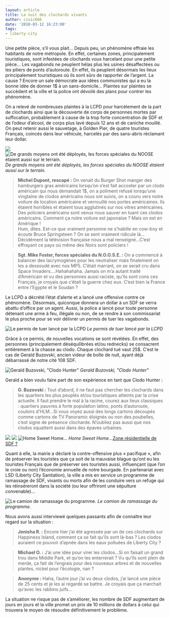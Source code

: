 ```yaml
---
layout: article
title: La nuit des clochards vivants
author: civic666
date: '2010-03-12 16:23:00'
tags:
- liberty-city
---
```


Une petite pièce, s’il vous plait… Depuis peu, un phénomène effraie les habitants de notre métropole. En effet, certaines zones, principalement touristiques, sont infestées de clochards vous harcelant pour une petite pièce… Les vagabonds ne peuplent hélas plus les usines désaffectées ou les piliers de ponts d’autoroute. En effet, ils peuplent désormais les lieux principalement touristiques où ils sont sûrs de rapporter de l’argent. La cause ? Encore un sale démocrate aux idées communistes qui a eu la bonne idée de donner 1$ à un sans-domicile… Plaintes sur plaintes se succèdent et la ville et la police ont dévoilé des plans pour contrer les phénomène.

On a relevé de nombreuses plaintes à la LCPD pour harcèlement de la part de clochards ainsi que la découverte de corps de personnes mortes par suffocation, probablement à cause de la trop forte concentration de SDF et de l’odeur d’alcool, de corps plus lavé depuis 12 ans et de caniche mouillé. On peut retenir aussi le sauvetage, à Golden Pier, de quatre touristes Français, coincés dans leur véhicule, harcelés par des sans-abris réclamant leur dollar.

![](/content/images/2007/06/GTAIV-2010-03-06-08-51-46-64.jpg)
![De grands moyens ont été déployés, les forces spéciales du NOOSE étaient aussi sur le terrain.](/content/images/2007/06/GTAIV-2010-03-06-08-52-56-81.jpg)
_De grands moyens ont été déployés, les forces spéciales du NOOSE étaient aussi sur le terrain._

> **Michel Dupont, rescapé :** On venait du Burger Shot manger des hamburgers gras américains lorsqu’on s’est fait accoster par un clodo américain qui nous demandait 1$, on a poliment refusé lorsqu’une vingtaine de clodos américains nous ont suivis, on a couru vers notre voiture de location américaine et verrouillé nos portes américaines. Ils étaient horribles et étaient tous agglutinés sur nos vitres américaines. Des policiers américains sont venus nous sauver en tuant ces clodos américains. Comment ça notre voiture est japonaise ? Mais on est en Amérique !  
> Hum, dites. Est-ce que vraiment personne ne s’habille en cow-boy et écoute Bruce Springsteen ? On se sent vraiment ridicule là…Décidément la télévision française nous a mal renseigné…C’est effrayant ce pays où même des Noirs sont policiers !

> **Sgt. Mike Foster, forces spéciales du N.O.O.S.E. :** On a commencé à balancer des lacrymogènes pour les neutraliser mais finalement on les a dessoudé avec nos MP5. C’était marrant, on se serait cru dans Space Invaders….Hahahahaha. Jamais on m’a autant traité d’Américain et vu des personnes aussi raciste, qu’ils sont cons ces Français, je croyais que c’était la guerre chez eux. C’est bien la France entre l’Egypte et le Soudan ?

Le LCPD a décrété l’état d’alerte et a lancé une offensive contre ce phénomène. Désormais, quiconque donnera un dollar à un SDF se verra abattu d’office par un agent. Aussi, la police a lancé pour toute personne détenant une arme à feu, illégale ou non, de se rendre à son commissariat le plus proche pour se voir délivrer un permis de tuer les vagabonds.

![Le permis de tuer lancé par la LCPD](/content/images/2007/06/license.jpg)
_Le permis de tuer lancé par la LCPD_

Grâce à ce permis, de nouvelles vocations se sont révélées. En effet, des personnes (principalement déséquilibrées et/ou rednecks) se consacrent entièrement à la chasse au clodo. Chaque clochard tué vaut 25$. C’est le cas de Gerald Buzovski, ancien videur de boîte de nuit, ayant déjà débarrassé de notre cité 108 SDF.

![Gerald Buzovski, "Clodo Hunter"](/content/images/2007/06/GTAIV-2010-03-06-09-42-53-38.jpg)
_Gerald Buzovski, "Clodo Hunter"_

Gerald a bien voulu faire part de son expérience en tant que Clodo Hunter :

> **G. Buzovski :** Tout d’abord, il ne faut pas chercher les clochards dans les quartiers les plus peuplés et/ou touristiques atteints par la crise actuelle. Il faut prendre le mal à la racine, courez aux lieux classiques : quartiers pauvres à forte population latino, ponts d’autoroute, couloirs d’HLM…Si vous voyez aussi des longs cartons découpés comme cartons de TV Panoramic éloignés ou non des poubelles, c’est signe de présence clocharde. N’oubliez pas aussi que nos clodos squattent aussi dans des épaves urbaines.

![](/content/images/2007/06/GTAIV-2010-03-06-09-43-58-511.jpg)
![](/content/images/2007/06/GTAIV-2010-03-06-09-45-13-00.jpg)
![Home Sweet Home...](/content/images/2007/06/GTAIV-2010-03-06-09-40-04-64.jpg)
_Home Sweet Home..._[Zone résidentielle de SDF ?](/content/images/2007/06/GTAIV-2010-03-06-09-41-08-50.jpg)

Quant à elle, la mairie a déclaré la contre-offensive plus « pacifique », afin de préserver les touristes que ça soit de la mauvaise blague qu’ont eu les touristes Français que de préserver ses touristes aussi, influençant (que l’on le croie ou non) l’économie annuelle de notre bourgade. En partenariat avec LSD (Liberty City Sanitation), la ville a mis en service un programme de ramassage de SDF, vivants ou morts afin de les conduire vers un refuge qui les réinséreront dans la société (ou leur offriront une sépulture convenable)…

![Le camion de ramassage du programme.](/content/images/2007/06/GTAIV-2010-03-06-09-46-50-26.jpg)
_Le camion de ramassage du programme._

Nous avons aussi interviewé quelques passants afin de connaître leur regard sur la situation :

> **Jenisha R. :** Encore hier j’ai été agressée par un de ces clochards sur Happiness Island, comment ça se fait qu’ils sont là-bas ? Les clodos auraient ce pouvoir d’apnée dans les eaux polluées de Liberty City ?

> **Michael O. :** J’ai une idée pour virer les clodos…Si on faisait un grand trou dans Middle Park, et qu’on les enterrerait ? Vu qu’ils sont plein de merde, ça fait de l’engrais pour des nouveaux arbres et de nouvelles plantes, nickel pour l’écologie, nan ?

> **Anonyme :** Haha, l’autre jour j’ai vu deux clodos, j’ai lancé une pièce de 25 cents et je les ai regardé se battre. Je croyais que ça marchait qu’avec les rabbins juifs…

La situation ne risque pas de s’améliorer, les nombre de SDF augmentant de jours en jours et la ville promet un prix de 10 millions de dollars à celui qui trouvera le moyen de résoudre définitivement le problème.